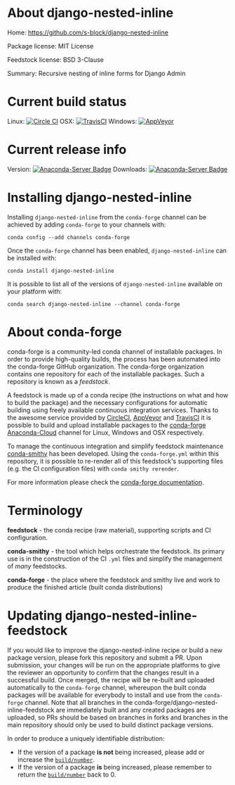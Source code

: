 About django-nested-inline
==========================

Home: https://github.com/s-block/django-nested-inline

Package license: MIT License

Feedstock license: BSD 3-Clause

Summary: Recursive nesting of inline forms for Django Admin



Current build status
====================

Linux: [![Circle CI](https://circleci.com/gh/conda-forge/django-nested-inline-feedstock.svg?style=shield)](https://circleci.com/gh/conda-forge/django-nested-inline-feedstock)
OSX: [![TravisCI](https://travis-ci.org/conda-forge/django-nested-inline-feedstock.svg?branch=master)](https://travis-ci.org/conda-forge/django-nested-inline-feedstock)
Windows: [![AppVeyor](https://ci.appveyor.com/api/projects/status/github/conda-forge/django-nested-inline-feedstock?svg=True)](https://ci.appveyor.com/project/conda-forge/django-nested-inline-feedstock/branch/master)

Current release info
====================
Version: [![Anaconda-Server Badge](https://anaconda.org/conda-forge/django-nested-inline/badges/version.svg)](https://anaconda.org/conda-forge/django-nested-inline)
Downloads: [![Anaconda-Server Badge](https://anaconda.org/conda-forge/django-nested-inline/badges/downloads.svg)](https://anaconda.org/conda-forge/django-nested-inline)

Installing django-nested-inline
===============================

Installing `django-nested-inline` from the `conda-forge` channel can be achieved by adding `conda-forge` to your channels with:

```
conda config --add channels conda-forge
```

Once the `conda-forge` channel has been enabled, `django-nested-inline` can be installed with:

```
conda install django-nested-inline
```

It is possible to list all of the versions of `django-nested-inline` available on your platform with:

```
conda search django-nested-inline --channel conda-forge
```


About conda-forge
=================

conda-forge is a community-led conda channel of installable packages.
In order to provide high-quality builds, the process has been automated into the
conda-forge GitHub organization. The conda-forge organization contains one repository
for each of the installable packages. Such a repository is known as a *feedstock*.

A feedstock is made up of a conda recipe (the instructions on what and how to build
the package) and the necessary configurations for automatic building using freely
available continuous integration services. Thanks to the awesome service provided by
[CircleCI](https://circleci.com/), [AppVeyor](http://www.appveyor.com/)
and [TravisCI](https://travis-ci.org/) it is possible to build and upload installable
packages to the [conda-forge](https://anaconda.org/conda-forge)
[Anaconda-Cloud](http://docs.anaconda.org/) channel for Linux, Windows and OSX respectively.

To manage the continuous integration and simplify feedstock maintenance
[conda-smithy](http://github.com/conda-forge/conda-smithy) has been developed.
Using the ``conda-forge.yml`` within this repository, it is possible to re-render all of
this feedstock's supporting files (e.g. the CI configuration files) with ``conda smithy rerender``.

For more information please check the [conda-forge documentation](https://conda-forge.org/docs/).

Terminology
===========

**feedstock** - the conda recipe (raw material), supporting scripts and CI configuration.

**conda-smithy** - the tool which helps orchestrate the feedstock.
                   Its primary use is in the construction of the CI ``.yml`` files
                   and simplify the management of *many* feedstocks.

**conda-forge** - the place where the feedstock and smithy live and work to
                  produce the finished article (built conda distributions)


Updating django-nested-inline-feedstock
=======================================

If you would like to improve the django-nested-inline recipe or build a new
package version, please fork this repository and submit a PR. Upon submission,
your changes will be run on the appropriate platforms to give the reviewer an
opportunity to confirm that the changes result in a successful build. Once
merged, the recipe will be re-built and uploaded automatically to the
`conda-forge` channel, whereupon the built conda packages will be available for
everybody to install and use from the `conda-forge` channel.
Note that all branches in the conda-forge/django-nested-inline-feedstock are
immediately built and any created packages are uploaded, so PRs should be based
on branches in forks and branches in the main repository should only be used to
build distinct package versions.

In order to produce a uniquely identifiable distribution:
 * If the version of a package **is not** being increased, please add or increase
   the [``build/number``](http://conda.pydata.org/docs/building/meta-yaml.html#build-number-and-string).
 * If the version of a package **is** being increased, please remember to return
   the [``build/number``](http://conda.pydata.org/docs/building/meta-yaml.html#build-number-and-string)
   back to 0.